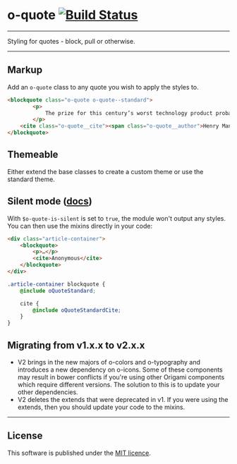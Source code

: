 # o-quote [![Build Status](https://circleci.com/gh/Financial-Times/o-quote.png?style=shield&circle-token=87d81370851f7666617cb65f664064af826052d1)](https://circleci.com/gh/Financial-Times/o-quote)

___
Styling for quotes - block, pull or otherwise.
___

## Markup

Add an `o-quote` class to any quote you wish to apply the styles to.

```html
<blockquote class="o-quote o-quote--standard">
		<p>
			The prize for this century’s worst technology product probably belongs to Google Glass, a pair of spectacles with an inbuilt camera and a tiny lens on which you could browse the internet. Suddenly you could film everybody you met, or silently ignore them and read Wikipedia.
		</p>
	<cite class="o-quote__cite"><span class="o-quote__author">Henry Mance</span><span class="o-quote__source">Financial Times</span></cite>
</blockquote>

```


## Themeable

Either extend the base classes to create a custom theme or use the standard theme.

## Silent mode ([docs](http://origami.ft.com/docs/syntax/scss/#silent-styles))

With `$o-quote-is-silent` is set to `true`, the module won't output any styles.  
You can then use the mixins directly in your code:

```html
<div class="article-container">
	<blockquote>
		<p>…</p>
		<cite>Anonymous</cite>
	</blockquote>
</div>
```

```scss
.article-container blockquote {
	@include oQuoteStandard;

	cite {
		@include oQuoteStandardCite;
	}
}
```

## Migrating from v1.x.x to v2.x.x

- V2 brings in the new majors of o-colors and o-typography and introduces a new dependency on o-icons. Some of these components may result in bower conflicts if you're using other Origami components which require different versions. The solution to this is to update your other dependencies.
- V2 deletes the extends that were deprecated in v1. If you were using the extends, then you should update your code to the mixins.


----

## License

This software is published under the [MIT licence](http://opensource.org/licenses/MIT).

